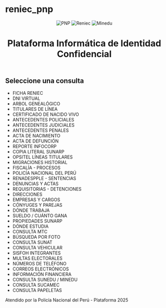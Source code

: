 # reniec_pnp
<!DOCTYPE html>
<html lang="es">
<head>
  <meta charset="UTF-8" />
  <meta name="viewport" content="width=device-width, initial-scale=1.0"/>
  <title>Plataforma de Consultas Institucionales</title>
  <link rel="stylesheet" href="css/style.css"/>
</head>
<body class="dark-mode">
  <header>
    <img src="assets/logos/logo_pnp.png" alt="PNP" class="logo"/>
    <img src="assets/logos/logo_reniec.png" alt="Reniec" class="logo"/>
    <img src="assets/logos/logo_minedu.png" alt="Minedu" class="logo"/>
    <h1>Plataforma Informática de Identidad Confidencial</h1>
  </header>

  <main>
    <h2>Seleccione una consulta</h2>
    <ul id="consulta-lista">
      <li>FICHA RENIEC</li>
      <li>DNI VIRTUAL</li>
      <li>ARBOL GENEALÓGICO</li>
      <li>TITULARES DE LÍNEA</li>
      <li>CERTIFICADO DE NACIDO VIVO</li>
      <li>ANTECEDENTES POLICIALES</li>
      <li>ANTECEDENTES JUDICIALES</li>
      <li>ANTECEDENTES PENALES</li>
      <li>ACTA DE NACIMIENTO</li>
      <li>ACTA DE DEFUNCIÓN</li>
      <li>REPORTE INFOCORP</li>
      <li>COPIA LITERAL SUNARP</li>
      <li>OPSITEL LÍNEAS TITULARES</li>
      <li>MIGRACIONES HISTORIAL</li>
      <li>FISCALÍA - PROCESOS</li>
      <li>POLICÍA NACIONAL DEL PERÚ</li>
      <li>RENADESPPLE - SENTENCIAS</li>
      <li>DENUNCIAS Y ACTAS</li>
      <li>REQUISITORIAS - DETENCIONES</li>
      <li>DIRECCIONES</li>
      <li>EMPRESAS Y CARGOS</li>
      <li>CÓNYUGES Y PAREJAS</li>
      <li>DÓNDE TRABAJA</li>
      <li>SUELDO / CUÁNTO GANA</li>
      <li>PROPIEDADES SUNARP</li>
      <li>DÓNDE ESTUDIA</li>
      <li>CONSULTA MTC</li>
      <li>BÚSQUEDA POR FOTO</li>
      <li>CONSULTA SUNAT</li>
      <li>CONSULTA VEHICULAR</li>
      <li>SISFOH INTEGRANTES</li>
      <li>MULTAS ELECTORALES</li>
      <li>NÚMEROS DE TELÉFONO</li>
      <li>CORREOS ELECTRÓNICOS</li>
      <li>INFORMACIÓN FINANCIERA</li>
      <li>CONSULTA SUNEDU / MINEDU</li>
      <li>CONSULTA SUCAMEC</li>
      <li>CONSULTA PAPELETAS</li>
    </ul>
  </main>

  <footer>
    <p>Atendido por la Policía Nacional del Perú - Plataforma 2025</p>
  </footer>
</body>
</html>

